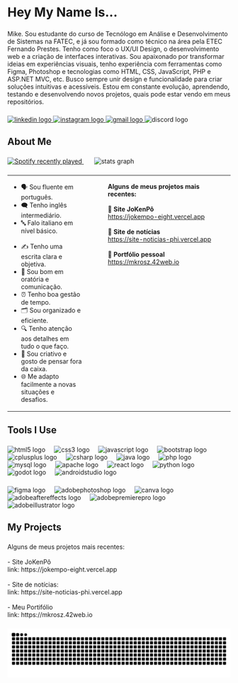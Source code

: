 <h1 align="left">Hey My Name Is...</h1>

###

<p align="left">Mike. Sou estudante do curso de Tecnólogo em Análise e Desenvolvimento de Sistemas na FATEC, e já sou formado como técnico na área pela ETEC Fernando Prestes. Tenho como foco o UX/UI Design, o desenvolvimento web e a criação de interfaces interativas. Sou apaixonado por transformar ideias em experiências visuais, tenho experiência com ferramentas como Figma, Photoshop e tecnologias como HTML, CSS, JavaScript, PHP e ASP.NET MVC, etc. Busco sempre unir design e funcionalidade para criar soluções intuitivas e acessíveis. Estou em constante evolução, aprendendo, testando e desenvolvendo novos projetos, quais pode estar vendo em meus repositórios.</p>

###

<div align="left">
  <a href="https://www.linkedin.com/in/mike-franguelli/" target="_blank">
    <img src="https://raw.githubusercontent.com/maurodesouza/profile-readme-generator/master/src/assets/icons/social/linkedin/default.svg" width="52" height="40" alt="linkedin logo"  />
  </a>
  <a href="https://www.instagram.com/mike.rosz/" target="_blank">
    <img src="https://raw.githubusercontent.com/maurodesouza/profile-readme-generator/master/src/assets/icons/social/instagram/default.svg" width="52" height="40" alt="instagram logo"  />
  </a>
  <a href="https://mail.google.com/mail/u/0/?hl=pt-BR#inbox?compose=DmwnWrRttWPVQrLsPRMSbtJxsFtNHqtRkHBlVbmpFqSmHCHtqzMRSqfWnNzzqdxPcJZzZlgFFpqV" target="_blank">
    <img src="https://raw.githubusercontent.com/maurodesouza/profile-readme-generator/master/src/assets/icons/social/gmail/default.svg" width="52" height="40" alt="gmail logo"  />
  </a>
  <img src="https://raw.githubusercontent.com/maurodesouza/profile-readme-generator/master/src/assets/icons/social/discord/default.svg" width="52" height="40" alt="discord logo"  />
</div>

###

<h2 align="left">About Me</h2>

###

<div align="left">
  <a href="https://open.spotify.com/user/mkrosz">
    <img src="https://spotify-recently-played-readme.vercel.app/api?user=lomdyj96ry6l6g8zozcwa65ni&count=3&unique=false" alt="Spotify recently played" />
  </a>
  <span>&nbsp;&nbsp;&nbsp;&nbsp;&nbsp;</span>
  <img src="https://github-readme-stats.vercel.app/api?username=mkrosz&hide_title=false&hide_rank=false&show_icons=true&include_all_commits=true&count_private=true&disable_animations=false&theme=gotham&locale=en&hide_border=false&order=1" height="175" alt="stats graph" />
</div>

###

<table>
  <tr>
    <td valign="top">
      <ul align="left">
        <li>🗣️ Sou fluente em português.</li>
        <li>🗨️ Tenho inglês intermediário.</li>
        <li>🔤 Falo italiano em nível básico.</li>
        <br>
        <li>✍️ Tenho uma escrita clara e objetiva.</li>
        <li>🎤 Sou bom em oratória e comunicação.</li>
        <li>⏰ Tenho boa gestão de tempo.</li>
        <li>🗂️ Sou organizado e eficiente.</li>
        <li>🔍 Tenho atenção aos detalhes em tudo o que faço.</li>
        <li>🎨 Sou criativo e gosto de pensar fora da caixa.</li>
        <li>🌐 Me adapto facilmente a novas situações e desafios.</li>
      </ul>
    </td>
    
  <td valign="top" style="padding-left: 50px;">
      <p align="left">
        <strong>Alguns de meus projetos mais recentes:<span>&nbsp;&nbsp;&nbsp;&nbsp;&nbsp;&nbsp;&nbsp;&nbsp;&nbsp;&nbsp;&nbsp;&nbsp;&nbsp;&nbsp;&nbsp;&nbsp;&nbsp;&nbsp;&nbsp;&nbsp;&nbsp;&nbsp;&nbsp;&nbsp;&nbsp;&nbsp;&nbsp;&nbsp;&nbsp;&nbsp;&nbsp;&nbsp;&nbsp;&nbsp;&nbsp;&nbsp;&nbsp;&nbsp;&nbsp;&nbsp;&nbsp;&nbsp;&nbsp;&nbsp;&nbsp;</span></strong><br><br>
        🔗 <strong>Site JoKenPô</strong><br>
        <a href="https://jokempo-eight.vercel.app" target="_blank">https://jokempo-eight.vercel.app</a><br><br>
        🔗 <strong>Site de notícias</strong><br>
        <a href="https://site-noticias-phi.vercel.app" target="_blank">https://site-noticias-phi.vercel.app</a><br><br>
        🔗 <strong>Portfólio pessoal</strong><br>
        <a href="https://mkrosz.42web.io" target="_blank">https://mkrosz.42web.io</a>
      </p>
    </td>
  </tr>
</table>

###

<h2 align="left">Tools I Use</h2>

###

<div align="left">
  <img src="https://cdn.jsdelivr.net/gh/devicons/devicon/icons/html5/html5-original.svg" height="40" alt="html5 logo"  />
  <img width="12" />
  <img src="https://cdn.jsdelivr.net/gh/devicons/devicon/icons/css3/css3-original.svg" height="40" alt="css3 logo"  />
  <img width="12" />
  <img src="https://skillicons.dev/icons?i=js" height="40" alt="javascript logo"  />
  <img width="12" />
  <img src="https://cdn.jsdelivr.net/gh/devicons/devicon/icons/bootstrap/bootstrap-original.svg" height="40" alt="bootstrap logo"  />
  <img width="12" />
  <img src="https://skillicons.dev/icons?i=cpp" height="40" alt="cplusplus logo"  />
  <img width="12" />
  <img src="https://skillicons.dev/icons?i=cs" height="40" alt="csharp logo"  />
  <img width="12" />
  <img src="https://skillicons.dev/icons?i=java" height="40" alt="java logo"  />
  <img width="12" />
  <img src="https://skillicons.dev/icons?i=php" height="40" alt="php logo"  />
  <img width="12" />
  <img src="https://skillicons.dev/icons?i=mysql" height="40" alt="mysql logo"  />
  <img width="12" />
  <img src="https://cdn.jsdelivr.net/gh/devicons/devicon/icons/apache/apache-original.svg" height="40" alt="apache logo"  />
  <img width="12" />
  <img src="https://cdn.jsdelivr.net/gh/devicons/devicon/icons/react/react-original.svg" height="40" alt="react logo"  />
  <img width="12" />
  <img src="https://cdn.jsdelivr.net/gh/devicons/devicon/icons/python/python-original.svg" height="40" alt="python logo"  />
  <img width="12" />
  <img src="https://cdn.jsdelivr.net/gh/devicons/devicon/icons/godot/godot-original.svg" height="40" alt="godot logo"  />
  <img width="12" />
  <img src="https://cdn.jsdelivr.net/gh/devicons/devicon/icons/androidstudio/androidstudio-original.svg" height="40" alt="androidstudio logo"  />
</div>

###

<div align="left">
  <img src="https://img.shields.io/badge/Figma-F24E1E?logo=figma&logoColor=white&style=for-the-badge" height="40" alt="figma logo"  />
  <img width="12" />
  <img src="https://img.shields.io/badge/Adobe Photoshop-31A8FF?logo=adobephotoshop&logoColor=black&style=for-the-badge" height="40" alt="adobephotoshop logo"  />
  <img width="12" />
  <img src="https://img.shields.io/badge/Canva-00C4CC?logo=canva&logoColor=black&style=for-the-badge" height="40" alt="canva logo"  />
  <img width="12" />
  <img src="https://img.shields.io/badge/Adobe After Effects-9999FF?logo=adobeaftereffects&logoColor=black&style=for-the-badge" height="40" alt="adobeaftereffects logo"  />
  <img width="12" />
  <img src="https://img.shields.io/badge/Adobe Premiere Pro-9999FF?logo=adobepremierepro&logoColor=black&style=for-the-badge" height="40" alt="adobepremierepro logo"  />
  <img width="12" />
  <img src="https://img.shields.io/badge/Adobe Illustrator-FF9A00?logo=adobeillustrator&logoColor=black&style=for-the-badge" height="40" alt="adobeillustrator logo"  />
</div>

###

<h2 align="left">My Projects</h2>

###

<p align="left">Alguns de meus projetos mais recentes:<br><br>- Site JoKenPô<br>link:  https://jokempo-eight.vercel.app<br><br>- Site de notícias:<br>link: https://site-noticias-phi.vercel.app<br><br>- Meu Portifólio<br>link: https://mkrosz.42web.io</p>

###
<!--
<picture>
  <source media="(prefers-color-scheme: dark)" srcset="https://raw.githubusercontent.com/mkrosz/mkrosz/output/pacman-contribution-graph-dark.svg">
  <source media="(prefers-color-scheme: light)" srcset="https://raw.githubusercontent.com/mkrosz/mkrosz/output/pacman-contribution-graph.svg">
  <img alt="pacman contribution graph" src="https://raw.githubusercontent.com/mkrosz/mkrosz/output/pacman-contribution-graph.svg">
</picture>
-->
###

<img src="https://raw.githubusercontent.com/mkrosz/mkrosz/output/snake.svg" alt="Snake animation" />
